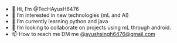 - 👋 Hi, I’m @TecHAyusH6476
- 👀 I’m interested in new technologies (mL and AI)
- 🌱 I’m currently learning python and java
- 💞️ I’m looking to collaborate on projects  using mL through android.
- 📫 How to reach me DM me @ayushsingh6476@gmail.com

<!---
TecHAyusH6476/TecHAyusH6476 is a ✨ special ✨ repository because its `README.md` (this file) appears on your GitHub profile.
You can click the Preview link to take a look at your changes.
--->
